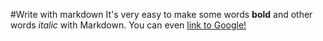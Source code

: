 #Write with markdown
It's very easy to make some words **bold** and other words *italic* with Markdown. 
You can even [link to Google!](http://google.com)
